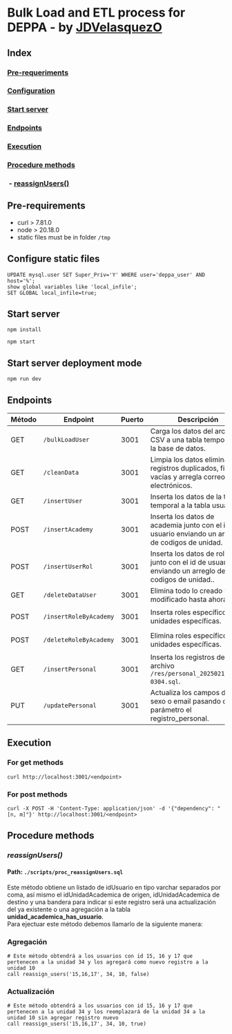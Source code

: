 # Bulk Load and ETL process for DEPPA - by [JDVelasquezO](https://github.com/JDVelasquezO)
## Index
### [Pre-requeriments](#pre-requirements)
### [Configuration](#Configure-static-files)
### [Start server](#Start-server)
### [Endpoints](#Endpoints)
### [Execution](#Execution)
### [Procedure methods](#procedure-methods)
### &nbsp;- [reassignUsers()](#reassignUsers)

## Pre-requirements
- curl > 7.81.0
- node > 20.18.0
- static files must be in folder `/tmp`

## Configure static files
```mysql
UPDATE mysql.user SET Super_Priv='Y' WHERE user='deppa_user' AND host='%';
show global variables like 'local_infile';
SET GLOBAL local_infile=true;
```

## Start server
```npm install```

```npm start```

## Start server deployment mode
```npm run dev``` 

## Endpoints
| Método | Endpoint               | Puerto | Descripción                                                                                        | Body                                                                            |
|--------|------------------------|--------|----------------------------------------------------------------------------------------------------|---------------------------------------------------------------------------------|
| GET    | `/bulkLoadUser`        | 3001   | Carga los datos del archivo CSV a una tabla temporal en la base de datos.                          |                                                                                 |
| GET    | `/cleanData`           | 3001   | Limpia los datos eliminando registros duplicados, filas vacías y arregla correos electrónicos.     |                                                                                 |
| GET    | `/insertUser`          | 3001   | Inserta los datos de la tabla temporal a la tabla usuario.                                         |                                                                                 |
| POST   | `/insertAcademy`       | 3001   | Inserta los datos de academia junto con el id de usuario enviando un arreglo de codigos de unidad. | `{"dependency": "[12,25,38]"}`                                                  |
| POST   | `/insertUserRol`       | 3001   | Inserta los datos de roles junto con el id de usuario enviando un arreglo de codigos de unidad..   | `{"dependency": "[12,25,38]"}`                                                  |
| GET    | `/deleteDataUser`      | 3001   | Elimina todo lo creado y modificado hasta ahora.                                                   |                                                                                 |
| POST   | `/insertRoleByAcademy` | 3001   | Inserta roles específicos de unidades específicas.                                                 | `{"dependency": "[12,25,38]", "role": "3"}`                                     |
| POST   | `/deleteRoleByAcademy` | 3001   | Elimina roles específicos de unidades específicas.                                                 | `{"dependency": "[12,25,38]", "role": "3"}`                                     |
| GET    | `/insertPersonal`      | 3001   | Inserta los registros del archivo `/res/personal_202502101232-0304.sql`.                           |                                                                                 |
| PUT    | `/updatePersonal`      | 3001   | Actualiza los campos de sexo o email pasando de parámetro el registro_personal.                    | `{"personal": "20190105", "email": "dayavi123@gmail.com", "sexo": "Masculino"}` |

## Execution
### For get methods
```shell
curl http://localhost:3001/<endpoint>
```

### For post methods
```shell
curl -X POST -H 'Content-Type: application/json' -d '{"dependency": "[n, m]"}' http://localhost:3001/<endpoint>
```

## Procedure methods
### *reassignUsers()*
#### Path: `./scripts/proc_reassignUsers.sql`
Este método obtiene un listado de idUsuario en tipo varchar separados por coma, así mismo el idUnidadAcademica de origen, idUnidadAcademica de destino y una bandera para indicar si este registro será una actualización del ya existente o una agregación a la tabla **unidad_academica_has_usuario**.<br />
Para ejectuar este método debemos llamarlo de la siguiente manera:

### Agregación
```mysql
# Este método obtendrá a los usuarios con id 15, 16 y 17 que pertenecen a la unidad 34 y los agregará como nuevo registro a la unidad 10
call reassign_users('15,16,17', 34, 10, false)
```

### Actualización
```mysql
# Este método obtendrá a los usuarios con id 15, 16 y 17 que pertenecen a la unidad 34 y los reemplazará de la unidad 34 a la unidad 10 sin agregar registro nuevo
call reassign_users('15,16,17', 34, 10, true)
```